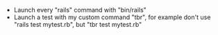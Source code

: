 - Launch every "rails" command with "bin/rails"
- Launch a test with my custom command "tbr", for example don't use "rails test mytest.rb", but "tbr test mytest.rb"
